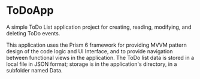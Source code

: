 # ToDoApp
A simple ToDo List application project for creating, reading, modifying, and deleting ToDo events.

This application uses the Prism 6 framework for providing MVVM pattern design of the code logic and UI Interface, and to provide navigation between functional views in the application. The ToDo list data is stored in a local file in JSON format; storage is in the application's directory, in a subfolder named Data. 
